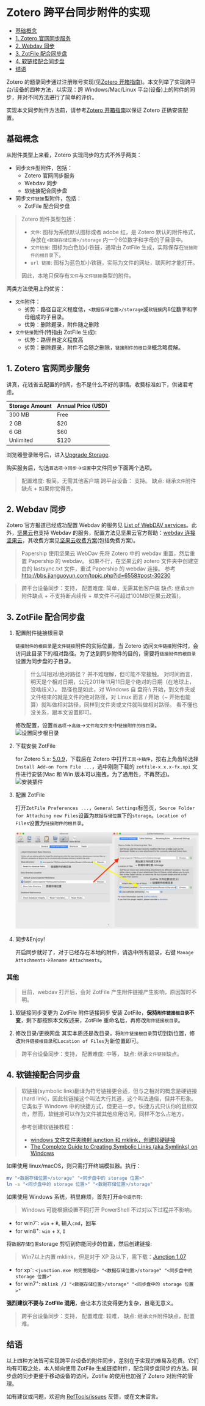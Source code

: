 # Zotero 跨平台同步附件的实现

<!-- @import "[TOC]" {cmd="toc" depthFrom=2 depthTo=2 orderedList=false} -->
<!-- code_chunk_output -->

* [基础概念](#基础概念)
* [1. Zotero 官网同步服务](#1-zotero-官网同步服务)
* [2. Webdav 同步](#2-webdav-同步)
* [3. ZotFile 配合同步盘](#3-zotfile-配合同步盘)
* [4. 软链接配合同步盘](#4-软链接配合同步盘)
* [结语](#结语)

<!-- /code_chunk_output -->

Zotero 的题录同步通过注册账号实现(见[Zotero 开箱指南](startup.md))。本文列举了实现跨平台/设备的四种方法，以实现：跨 Windows/Mac/Linux 平台(设备)上的附件的同步，并对不同方法进行了简单的评价。

实现本文同步附件方法前，请参考[Zotero 开箱指南](startup.md)以保证 Zotero 正确安装配置。

## 基础概念

从附件类型上来看，Zotero 实现同步的方式不外乎两类：

- 同步`文件`型附件，包括：
  - Zotero 官网同步服务
  - Webdav 同步
  - 软链接配合同步盘
- 同步`文件链接`型附件，包括：
  - ZotFile 配合同步盘

> Zotero 附件类型包括：
> - `文件`: 图标为系统默认图标或者 adobe 红，是 Zotero 默认的附件格式，存放在`<数据存储位置>/storage` 内一个8位数字和字母的子目录中。
> - `文件链接`: 图标为白色加小铁链，通常由 ZotFile 生成，实际保存在`链接附件的根目录`下。
> - `url 链接`: 图标为蓝色加小铁链，实际为文件的网址，联网时才能打开。
>
> 因此，本地只保存有`文件`与`文件链接`类型的附件。

两类方法使用上的优劣：

- `文件`附件：
  - 劣势：路径自定义程度低，`<数据存储位置>/storage`或`软链接`内8位数字和字母组成的子目录。
  - 优势：删除题录，附件随之删除
- `文件链接`附件(特指由 ZotFile 生成):
  - 优势：路径自定义程度高
  - 劣势：删除题录，附件不会随之删除，`链接附件的根目录`概念略费解。

## 1. Zotero 官网同步服务

讲真，花钱省去配置的时间，也不是什么不好的事情。收费标准如下，供诸君考虑。

| Storage Amount | Annual Price (USD) |
|:--|:--|
| 300 MB | Free |
| 2 GB | $20 |
| 6 GB | $60 |
| Unlimited | $120 |

浏览器登录账号后，进入[Upgrade Storage](https://www.Zotero.org/settings/storage).

购买服务后，勾选`首选项`→`同步`→`设置`中文件同步下面两个选项。

> 配置难度: 极简，无需其他客户端
> 跨平台设备： 支持。
> 缺点: 继承`文件`附件缺点 + 如果你觉得贵。

## 2. Webdav 同步

Zotero 官方报道已经成功配置 Webdav 的服务见 [List of WebDAV services](https://www.zotero.org/support/kb/webdav_services)。此外，[坚果云](https://www.jianguoyun.com/)也支持 Webdav 的服务，配置方法见坚果云官方帮助：[webdav 连接坚果云](http://help.jianguoyun.com/?p=3168)，其收费方案见[坚果云收费方案](https://www.jianguoyun.com/s/pricing)(包括免费方案)。

> Papership 使用坚果云 WebDav
> 先将 Zotero 中的 webdav 重置，然后重置 Papership 的 webdav。
> 如果不行，在坚果云的 zotero 文件夹中创建空白的 lastsync.txt 文件，重试 Papership 的 webdav 连接。
> 参考 <http://bbs.jianguoyun.com/topic.php?id=6558#post-30230>

> 跨平台设备同步：支持，
> 配置难度: 简单，无需其他客户端
> 缺点: 继承`文件`附件缺点 + 不支持断点续传 + 单文件不可超过100MB(坚果云政策)。

## 3. ZotFile 配合同步盘

1. 配置附件链接根目录

    `链接附件的根目录`是`文件链接`附件的实际位置，当 Zotero 访问`文件链接`附件时，会访问此目录下的相对路径。为了达到同步附件的目的，需要将`链接附件的根目录`设置为同步盘的子目录。

    > 什么叫相对/绝对路径？
    > 并不难理解，但可能不常接触。
    > 对时间而言，明天是个相对日期，公元2011年11月11日是个绝对的日期（在地球上，没啥歧义）。
    > 路径也是如此，对 Windows 自 盘符:\ 开始，到文件夹或文件结束的就是文件的绝对路径，对 Linux 而言 / 开始（~ 开始也能算）就叫做相对路径，同样到文件夹或文件就叫做相对路径。
    > 看不懂也没关系，跟本文设置即可。

    修改配置，设置`首选项`→`高级`→`文件和文件夹`中`链接附件的根目录`。
    ![设置同步根目录](figs/sync_root_folder.png)

1. 下载安装 ZotFile

    for Zotero 5.x: [5.0.9](https://github.com/jlegewie/zotfile/releases/download/v5.0.9/zotfile-5.0.9-fx.xpi)，下载后在 Zotero 中打开`工具`→`插件`，按右上角齿轮选择`Install Add-on Form File ...`，选中刚刚下载的 `zotfile-x.x.x-fx.xpi` 文件进行安装(Mac 和 Win 版本可以拖拽，为了通用性，不再赘述)。
    ![安装插件](figs/install_plugin.png)

1. 配置 ZotFile

    打开`ZotFile Preferences ...`，`General Settings`标签页，`Source Folder for Attaching new Files`设置为`数据存储位置`下的`storage`。`Location of Files`设置为`链接附件的根目录`。

    ![配置 ZotFile](figs/zotfile_settings.png)

1. 同步\&Enjoy!

    开启同步就好了，对于已经存在本地的附件，请选中所有题录，右键 `Manage Attachments`→`Rename Attachments`。

### 其他

> 目前，webdav 打开后，会对 ZotFile 产生附件链接产生影响，原因暂时不明。

1. 软链接同步变更为 ZotFile 附件链接同步
  安装 ZotFile，**保持`附件链接根目录`不变**，剩下都按照本文叙述来，ZotFile 重命名后，再修改`附件链接根目录`。

1. 修改目录/更换网盘
  其实本质还是改目录，将`附件链接根目录`剪切到新位置，修改`附件链接根目录`和`Location of Files`为新位置即可。

> 跨平台设备同步：支持，
> 配置难度: 中等，
> 缺点: 继承`文件链接`缺点。

## 4. 软链接配合同步盘

> 软链接(symbolic link)翻译为符号链接更合适，但与之相对的概念是硬链接(hard link)，因此软链接这个叫法大行其道，这个叫法通俗，但并不形象。
> 它类似于 Windows 中的快捷方式，但更进一步。快捷方式只认你的鼠标双击，然而，软链接可以作为文件被其他应用访问，同样不怎么占地方。
>
> 参考创建软链接教程：
> - [windows 文件文件夹映射 junction 和 mklink，创建软硬链接](http://www.codes51.com/article/detail_223538.html)
> - [The Complete Guide to Creating Symbolic Links (aka Symlinks) on Windows](https://www.howtogeek.com/howto/16226/complete-guide-to-symbolic-links-symlinks-on-windows-or-linux/)

如果使用 linux/macOS，则只需打开终端模拟器。执行：

```sh
mv "<数据存储位置>/storage" "<同步盘中的 storage 位置>"
ln -s "<同步盘中的 storage 位置>" "<数据存储位置>/storage"
```

如果使用 Windows 系统，稍显麻烦，首先打开`命令提示符`:

> Windows 可能根据设置不同打开 PowerShell 不过对以下过程并不影响。

- for win7<sup>-</sup>: `win` + `R`, 输入`cmd`，回车
- for win8<sup>+</sup>: `win` + `X`, `I`

将`数据存储位置`storage 剪切到你能同步的位置，然后创建链接:
> Win7以上内置 mklink，但是对于 XP 及以下，需下载：[Junction 1.07](https://docs.microsoft.com/zh-cn/sysinternals/downloads/junction)

- for xp<sup>-</sup>: `<junction.exe 的完整路径> "<数据存储位置>/storage" "<同步盘中的 storage 位置>"`
- for win7<sup>+</sup>: `mklink /J "<数据存储位置>/storage" "<同步盘中的 storage 位置>"`

**强烈建议不要与 ZotFile 混用**，会让本方法变得更为复杂，且毫无意义。

> 跨平台设备同步：支持，
> 配置难度: 较难，
> 缺点: 继承`文件`附件缺点，配置难。

## 结语

以上四种方法皆可实现跨平台设备的附件同步，差别在于实现的难易及花费。它们均有可取之处，本人倾向使用 ZotFile 生成链接附件，配合同步盘同步的方法。同步盘的同步更便于移动设备的访问，Zotifle 的使用也加强了 Zotero 对附件的管理。

如有建议或问题，欢迎向 [RefTools/issues](https://github.com/specter119/RefTools/issues) 反馈，或在文末留言。
